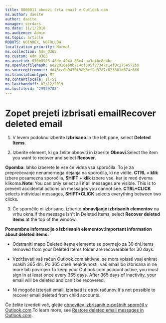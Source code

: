 ```yaml
---
title: 8000011 obnovi črta email v Outlook.com
ms.author: daeite
author: daeite
manager: serdars
ms.date: 11/1/2018
ms.audience: Admin
ms.topic: article
ROBOTS: NOINDEX, NOFOLLOW
localization_priority: Normal
ms.collection: Adm_O365
ms.custom: Adm_O365
ms.assetid: 650b8923-48de-494a-88e4-aa3a4be8e4bc
ms.openlocfilehash: ae22016eb8b714cf395f27347c14f8c1754572b9
ms.sourcegitcommit: dd43cc0a9470f98b8ef2a3787c823801d674c666
ms.translationtype: MT
ms.contentlocale: sl-SI
ms.lasthandoff: 02/12/2019
ms.locfileid: "29929702"
---
```

# <a name="recover-deleted-email"></a><span data-ttu-id="ec7df-102">Zopet prejeti izbrisati email</span><span class="sxs-lookup"><span data-stu-id="ec7df-102">Recover deleted email</span></span>

1. <span data-ttu-id="ec7df-103">V levem podoknu izberite **Izbrisano**.</span><span class="sxs-lookup"><span data-stu-id="ec7df-103">In the left pane, select **Deleted Items**.</span></span> 
    
2. <span data-ttu-id="ec7df-104">Izberite element, ki ga želite obnoviti in izberite **Obnovi**.</span><span class="sxs-lookup"><span data-stu-id="ec7df-104">Select the item you want to recover and select **Recover**.</span></span> 
  
 <span data-ttu-id="ec7df-p101">**Opomba**: lahko izberete le vse če vidna vsa sporočila. To je za preprečevanje nenamernega dejanja na sporočila, ki ne vidite. **CTRL + klik** izbere posamezna sporočila, **SHIFT + klik** izbere vse, kar je med dvema klikoma.</span><span class="sxs-lookup"><span data-stu-id="ec7df-p101">**Note**: You can only select all if all messages are visible. This is to prevent accidental actions on messages you cannot see. **CTRL+CLICK** selects individual messages, **SHIFT+CLICK** selects everything between two clicks.</span></span> 
    
3. <span data-ttu-id="ec7df-108">Če sporočilo ni izbrisano, izberite **obnavljanje izbrisanih elementov** na vrhu okna.</span><span class="sxs-lookup"><span data-stu-id="ec7df-108">If the message isn't in Deleted Items, select **Recover deleted items** at the top of the window.</span></span> 
    
 <span data-ttu-id="ec7df-109">**Pomembne informacije o izbrisanih elementov:**</span><span class="sxs-lookup"><span data-stu-id="ec7df-109">**Important information about deleted items:**</span></span>
  
- <span data-ttu-id="ec7df-110">Odstraniti mapo Deleted Items elemente se povrnejo za 30 dni.</span><span class="sxs-lookup"><span data-stu-id="ec7df-110">Items removed from your Deleted Items folder are recoverable for 30 days.</span></span>
    
- <span data-ttu-id="ec7df-p102">Vzdrževati vaš račun Outlook.com aktivne, se mora vpisati vsaj enkrat vsakih 365 dni. Po 365 dneh neaktivnosti, vaš email bo izbrisana in ne more biti povrnjen.</span><span class="sxs-lookup"><span data-stu-id="ec7df-p102">To keep your Outlook.com account active, you must sign in at least once every 365 days. After 365 days of inactivity, your email will be deleted and can't be recovered.</span></span>
    
- <span data-ttu-id="ec7df-113">Ni mogoče izterjati email, izbrisati iz otrok računov.</span><span class="sxs-lookup"><span data-stu-id="ec7df-113">It's not possible to recover email deleted from child accounts.</span></span>
    
<span data-ttu-id="ec7df-114">Če želite izvedeti več, glejte [obnovitev izbrisanih e-poštnih sporočil v Outlook.com](https://go.microsoft.com/fwlink/p/?linkid=873117).</span><span class="sxs-lookup"><span data-stu-id="ec7df-114">To learn more, see [Restore deleted email messages in Outlook.com](https://go.microsoft.com/fwlink/p/?linkid=873117).</span></span>
  


